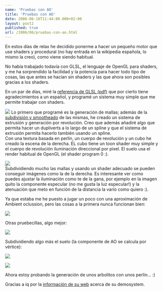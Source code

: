```yaml
---
name: 'Pruebas con AO'
title: 'Pruebas con AO'
date: 2006-06-16T11:44:00.000+02:00
layout: post2
published: true
url: /2006/06/pruebas-con-ao.html
---
```


En estos días de relax he decidido ponerme a hacer un pequeño motor que use shaders y procedural (no hay entrada en la wikipedia española, lo mismo la creo), como viene siendo habitual.  
  
No había trabajado todavía con GLSL, el lenguaje de OpenGL para shaders, y me ha sorprendido la facilidad y la potencia para hacer todo tipo de cosas, las que antes se hacían sin shaders y las que ahora son posibles gracias a los shaders.  
  
En un par de días, miré la [referencia de GLSL (pdf)](http://oss.sgi.com/projects/ogl-sample/registry/ARB/GLSLangSpec.Full.1.10.59.pdf) que por cierto tiene agradecimientos a un español, y programé un sistema muy simple que me permite trabajar con shaders.  
  
[![](http://static.flickr.com/44/167634442_183c08d0e3_m.jpg)](http://static.flickr.com/44/167634442_183c08d0e3_m.jpg) Lo primero que programé es la generación de mallas; además de la [subdivisión y smootheado](http://blep.blogspot.com/2006/05/subdivisin-de-mallas.html) de las mismas, he creado un sistema de extrusión y generación por revolución. Creo que además añadiré algo que permita hacer un dupliverts a lo largo de un spline y que el sistema de extrusión permita hacerlo también usando un spline.  
Con una textura basada en perlin, un cuerpo de revolución y un cubo he creado la escena de la derecha. EL cubo tiene un toon shader muy simple y el cuerpo de revolución iluminación direccional por pixel. El suelo usa el render habitual de OpenGL (el shader program 0 :).  
  
  
  
[![](http://static.flickr.com/75/167633572_1ec4001f57_m.jpg)](http://static.flickr.com/75/167633572_1ec4001f57_m.jpg)  
Subdividiendo mucho las mallas y usando un shader adecuado se pueden conseguir imágenes como la de la derecha. Es interesante ver como puedes ajustar la iluminación como te de la gana, por ejemplo en la imagen quito la componente especular (no me gusta la luz especular!) y la atenuación que meto en función de la distancia la varío como quiero :).  
  
  
  
  
Ya que estaba me he puesto a jugar un poco con una aproximación de Ambient oclussion, pero las cosas a la primera nunca funcionan bien:  
  
[![](http://static.flickr.com/75/167633971_4065044706_m.jpg)](http://static.flickr.com/75/167633971_4065044706_m.jpg)  
  
Otras pruebecillas, algo mejor:  
  
[![](http://static.flickr.com/46/167634116_cf06a1cf7d_m.jpg)](http://static.flickr.com/46/167634116_cf06a1cf7d_m.jpg)  
  
Subdividiendo algo más el suelo (la componente de AO se calcula por vértice):  
  

![](http://static.flickr.com/72/167634181_0b447ed5f4_m.jpg)

  

![](http://static.flickr.com/42/167634226_1893cd1b33_m.jpg)

  
  
Ahora estoy probando la generación de unos arbolitos con unos perlin... :)  
  
Gracias a iq por la [información de su web](http://rgba.scenesp.org/iq/demoscene/195_95_256/how/how.htm) acerca de su demosystem.